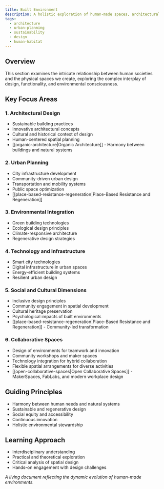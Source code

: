 ```yaml
---
title: Built Environment
description: A holistic exploration of human-made spaces, architectural design, and sustainable urban development
tags:
  - architecture
  - urban-planning
  - sustainability
  - design
  - human-habitat
---
```


## Overview

This section examines the intricate relationship between human societies and the physical spaces we create, exploring the complex interplay of design, functionality, and environmental consciousness.

## Key Focus Areas

### 1. Architectural Design
- Sustainable building practices
- Innovative architectural concepts
- Cultural and historical context of design
- Human-centered spatial planning
- [[organic-architecture|Organic Architecture]] - Harmony between buildings and natural systems

### 2. Urban Planning
- City infrastructure development
- Community-driven urban design
- Transportation and mobility systems
- Public space optimization
- [[place-based-resistance-regeneration|Place-Based Resistance and Regeneration]]

### 3. Environmental Integration
- Green building technologies
- Ecological design principles
- Climate-responsive architecture
- Regenerative design strategies

### 4. Technology and Infrastructure
- Smart city technologies
- Digital infrastructure in urban spaces
- Energy-efficient building systems
- Resilient urban design

### 5. Social and Cultural Dimensions
- Inclusive design principles
- Community engagement in spatial development
- Cultural heritage preservation
- Psychological impacts of built environments
- [[place-based-resistance-regeneration|Place-Based Resistance and Regeneration]] - Community-led transformation

### 6. Collaborative Spaces
- Design of environments for teamwork and innovation
- Community workshops and maker spaces
- Technology integration for hybrid collaboration
- Flexible spatial arrangements for diverse activities
- [[open-collaborative-spaces|Open Collaborative Spaces]] - MakerSpaces, FabLabs, and modern workplace design

## Guiding Principles
- Harmony between human needs and natural systems
- Sustainable and regenerative design
- Social equity and accessibility
- Continuous innovation
- Holistic environmental stewardship

## Learning Approach
- Interdisciplinary understanding
- Practical and theoretical exploration
- Critical analysis of spatial design
- Hands-on engagement with design challenges

*A living document reflecting the dynamic evolution of human-made environments.*
